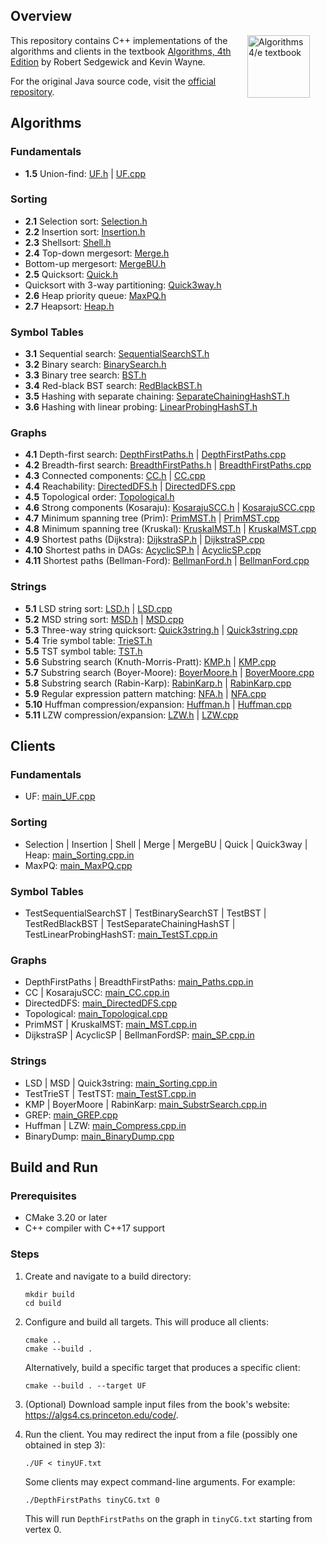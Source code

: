 ## Overview

<IMG SRC="http://algs4.cs.princeton.edu/cover.png"  align=right hspace=25 width=100 alt = "Algorithms 4/e textbook"> This repository contains C++ implementations of the algorithms and clients in the textbook <a href = "http://amzn.to/13VNJi7">Algorithms, 4th Edition</a> by Robert Sedgewick and Kevin Wayne.

For the original Java source code, visit the <a href = "https://github.com/kevin-wayne/algs4">official repository</a>.

## Algorithms

### Fundamentals

- **1.5** Union-find: [UF.h](UF.h) | [UF.cpp](UF.cpp)

### Sorting

- **2.1** Selection sort: [Selection.h](Selection.h)
- **2.2** Insertion sort: [Insertion.h](Insertion.h)
- **2.3** Shellsort: [Shell.h](Shell.h)
- **2.4** Top-down mergesort: [Merge.h](Merge.h)
- Bottom-up mergesort: [MergeBU.h](MergeBU.h)
- **2.5** Quicksort: [Quick.h](Quick.h)
- Quicksort with 3-way partitioning: [Quick3way.h](Quick3way.h)
- **2.6** Heap priority queue: [MaxPQ.h](MaxPQ.h)
- **2.7** Heapsort: [Heap.h](Heap.h)

### Symbol Tables

- **3.1** Sequential search: [SequentialSearchST.h](SequentialSearchST.h)
- **3.2** Binary search: [BinarySearch.h](BinarySearchST.h)
- **3.3** Binary tree search: [BST.h](BST.h)
- **3.4** Red-black BST search: [RedBlackBST.h](RedBlackBST.h)
- **3.5** Hashing with separate chaining: [SeparateChainingHashST.h](SeparateChainingHashST.h)
- **3.6** Hashing with linear probing: [LinearProbingHashST.h](LinearProbingHashST.h)

### Graphs

- **4.1** Depth-first search: [DepthFirstPaths.h](DepthFirstPaths.h) | [DepthFirstPaths.cpp](DepthFirstPaths.cpp)
- **4.2** Breadth-first
  search: [BreadthFirstPaths.h](BreadthFirstPaths.h) | [BreadthFirstPaths.cpp](BreadthFirstPaths.cpp)
- **4.3** Connected components: [CC.h](CC.h) | [CC.cpp](CC.cpp)
- **4.4** Reachability: [DirectedDFS.h](DirectedDFS.h) | [DirectedDFS.cpp](DirectedDFS.cpp)
- **4.5** Topological order: [Topological.h](Topological.h)
- **4.6** Strong components (Kosaraju): [KosarajuSCC.h](KosarajuSCC.h) | [KosarajuSCC.cpp](KosarajuSCC.cpp)
- **4.7** Minimum spanning tree (Prim): [PrimMST.h](PrimMST.h) | [PrimMST.cpp](PrimMST.cpp)
- **4.8** Minimum spanning tree (Kruskal): [KruskalMST.h](KruskalMST.h) | [KruskalMST.cpp](KruskalMST.cpp)
- **4.9** Shortest paths (Dijkstra): [DijkstraSP.h](DijkstraSP.h) | [DijkstraSP.cpp](DijkstraSP.cpp)
- **4.10** Shortest paths in DAGs: [AcyclicSP.h](AcyclicSP.h) | [AcyclicSP.cpp](AcyclicSP.cpp)
- **4.11** Shortest paths (Bellman-Ford): [BellmanFord.h](BellmanFordSP.h) | [BellmanFord.cpp](BellmanFordSP.cpp)

### Strings

- **5.1** LSD string sort: [LSD.h](LSD.h) | [LSD.cpp](LSD.cpp)
- **5.2** MSD string sort: [MSD.h](MSD.h) | [MSD.cpp](MSD.cpp)
- **5.3** Three-way string quicksort: [Quick3string.h](Quick3string.h) | [Quick3string.cpp](Quick3string.cpp)
- **5.4** Trie symbol table: [TrieST.h](TrieST.h)
- **5.5** TST symbol table: [TST.h](TST.h)
- **5.6** Substring search (Knuth-Morris-Pratt): [KMP.h](KMP.h) | [KMP.cpp](KMP.cpp)
- **5.7** Substring search (Boyer-Moore): [BoyerMoore.h](BoyerMoore.h) | [BoyerMoore.cpp](BoyerMoore.cpp)
- **5.8** Substring search (Rabin-Karp): [RabinKarp.h](RabinKarp.h) | [RabinKarp.cpp](RabinKarp.cpp)
- **5.9** Regular expression pattern matching: [NFA.h](NFA.h) | [NFA.cpp](NFA.cpp)
- **5.10** Huffman compression/expansion: [Huffman.h](Huffman.h) | [Huffman.cpp](Huffman.cpp)
- **5.11** LZW compression/expansion: [LZW.h](LZW.h) | [LZW.cpp](LZW.cpp)

## Clients

### Fundamentals

- UF: [main_UF.cpp](main_UF.cpp)

### Sorting

- Selection | Insertion | Shell | Merge | MergeBU | Quick | Quick3way | Heap: [main_Sorting.cpp.in](main_Sorting.cpp.in)
- MaxPQ: [main_MaxPQ.cpp](main_MaxPQ.cpp)

### Symbol Tables

- TestSequentialSearchST | TestBinarySearchST | TestBST | TestRedBlackBST | TestSeparateChainingHashST |
  TestLinearProbingHashST: [main_TestST.cpp.in](main_TestST.cpp.in)

### Graphs

- DepthFirstPaths | BreadthFirstPaths: [main_Paths.cpp.in](main_Paths.cpp.in)
- CC | KosarajuSCC: [main_CC.cpp.in](main_CC.cpp.in)
- DirectedDFS: [main_DirectedDFS.cpp](main_DirectedDFS.cpp)
- Topological: [main_Topological.cpp](main_Topological.cpp)
- PrimMST | KruskalMST: [main_MST.cpp.in](main_MST.cpp.in)
- DijkstraSP | AcyclicSP | BellmanFordSP: [main_SP.cpp.in](main_SP.cpp.in)

### Strings

- LSD | MSD | Quick3string: [main_Sorting.cpp.in](main_Sorting.cpp.in)
- TestTrieST | TestTST: [main_TestST.cpp.in](main_TestST.cpp.in)
- KMP | BoyerMoore | RabinKarp: [main_SubstrSearch.cpp.in](main_SubstrSearch.cpp.in)
- GREP: [main_GREP.cpp](main_GREP.cpp)
- Huffman | LZW: [main_Compress.cpp.in](main_Compress.cpp.in)
- BinaryDump: [main_BinaryDump.cpp](main_BinaryDump.cpp)

## Build and Run

### Prerequisites

- CMake 3.20 or later
- C++ compiler with C++17 support

### Steps

1. Create and navigate to a build directory:

    ```shell
    mkdir build
    cd build
    ```

2. Configure and build all targets. This will produce all clients:

    ```shell
    cmake ..
    cmake --build .
    ```

   Alternatively, build a specific target that produces a specific client:

    ```shell
    cmake --build . --target UF
    ```

3. (Optional) Download sample input files from the book's website: https://algs4.cs.princeton.edu/code/.
4. Run the client. You may redirect the input from a file (possibly one obtained in step 3):

    ```shell
    ./UF < tinyUF.txt
    ```

   Some clients may expect command-line arguments. For example:

    ```shell
    ./DepthFirstPaths tinyCG.txt 0
    ```

   This will run `DepthFirstPaths` on the graph in `tinyCG.txt` starting from vertex 0.
